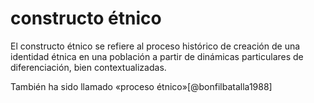 # constructo étnico

El constructo étnico se refiere al proceso histórico de creación de una identidad étnica en una población a partir de dinámicas particulares de diferenciación, bien contextualizadas.

También ha sido llamado «proceso étnico»[@bonfilbatalla1988]
